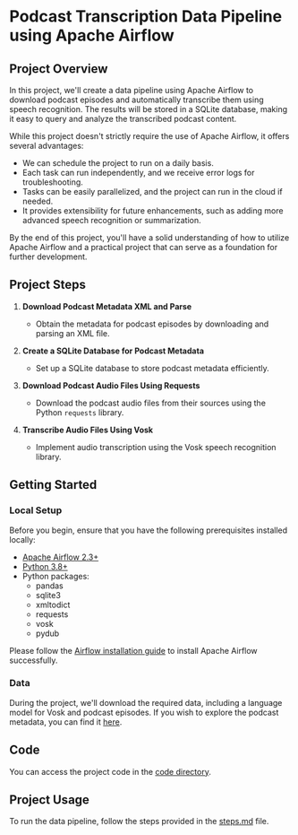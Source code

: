 # Podcast Transcription Data Pipeline using Apache Airflow

## Project Overview

In this project, we'll create a data pipeline using Apache Airflow to download podcast episodes and automatically transcribe them using speech recognition. The results will be stored in a SQLite database, making it easy to query and analyze the transcribed podcast content.

While this project doesn't strictly require the use of Apache Airflow, it offers several advantages:

- We can schedule the project to run on a daily basis.
- Each task can run independently, and we receive error logs for troubleshooting.
- Tasks can be easily parallelized, and the project can run in the cloud if needed.
- It provides extensibility for future enhancements, such as adding more advanced speech recognition or summarization.

By the end of this project, you'll have a solid understanding of how to utilize Apache Airflow and a practical project that can serve as a foundation for further development.

## Project Steps

1. **Download Podcast Metadata XML and Parse**
   - Obtain the metadata for podcast episodes by downloading and parsing an XML file.

2. **Create a SQLite Database for Podcast Metadata**
   - Set up a SQLite database to store podcast metadata efficiently.

3. **Download Podcast Audio Files Using Requests**
   - Download the podcast audio files from their sources using the Python `requests` library.

4. **Transcribe Audio Files Using Vosk**
   - Implement audio transcription using the Vosk speech recognition library.

## Getting Started

### Local Setup

Before you begin, ensure that you have the following prerequisites installed locally:

- [Apache Airflow 2.3+](https://airflow.apache.org/docs/apache-airflow/stable/start/index.html)
- [Python 3.8+](https://www.python.org/downloads/)
- Python packages:
  - pandas
  - sqlite3
  - xmltodict
  - requests
  - vosk
  - pydub

Please follow the [Airflow installation guide](https://airflow.apache.org/docs/apache-airflow/stable/installation/index.html) to install Apache Airflow successfully.

### Data

During the project, we'll download the required data, including a language model for Vosk and podcast episodes. If you wish to explore the podcast metadata, you can find it [here](insert_metadata_link_here).

## Code

You can access the project code in the [code directory](https://github.com/3amory99/Podcust-Summary-Data-Pipeline-Using-Airflow.git).

## Project Usage

To run the data pipeline, follow the steps provided in the [steps.md](insert_steps_file_link_here) file.

